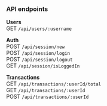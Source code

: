### API endpoints

**Users**
</br>
GET `/api/users/:username`

**Auth**
</br>
POST `/api/session/new`
</br>
POST `/api/session/login`
</br>
POST `/api/session/logout`
</br>
GET `/api/session/isLoggedIn`

**Transactions**
</br>
GET `/api/transactions/:userId/total`
</br>
GET `/api/transactions/:userId`
</br>
POST `/api/transactions/:userId`
